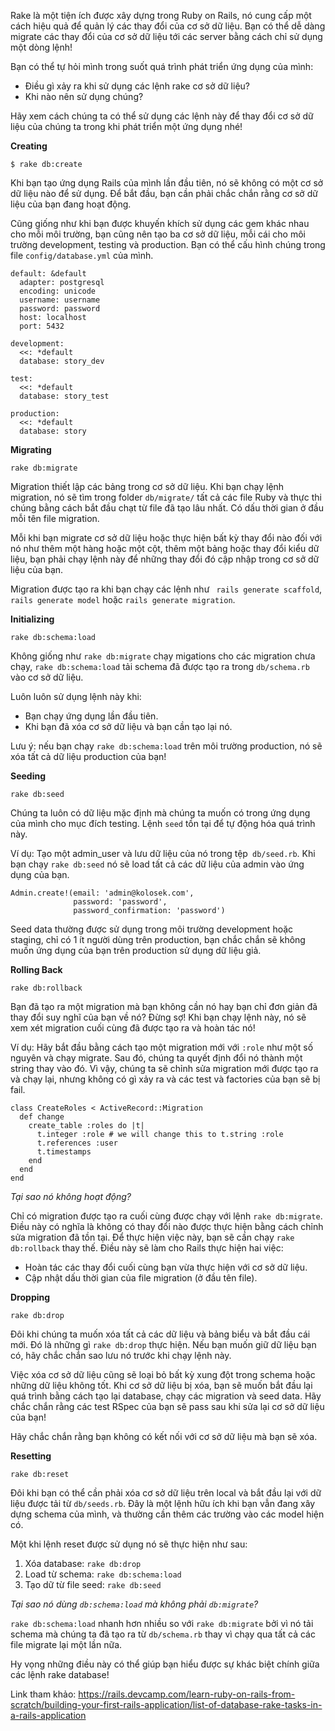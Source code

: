 Rake là một tiện ích được xây dựng trong Ruby on Rails, nó cung cấp một cách hiệu quả để quản lý các thay đổi của cơ sở dữ liệu. Bạn có thể dễ dàng migrate các thay đổi của cơ sở dữ liệu tới các server bằng cách chỉ sử dụng một dòng lệnh!

Bạn có thể tự hỏi mình trong suốt quá trình phát triển ứng dụng của mình:
- Điều gì xảy ra khi sử dụng các lệnh rake cơ sở dữ liệu?
- Khi nào nên sử dụng chúng?

Hãy xem cách chúng ta có thể sử dụng các lệnh này để thay đổi cơ sở dữ liệu của chúng ta trong khi phát triển một ứng dụng nhé!

**Creating**

`$ rake db:create`

Khi bạn tạo ứng dụng Rails của mình lần đầu tiên, nó sẽ không có một cơ sở dữ liệu nào để sử dụng. Để bắt đầu, bạn cần phải chắc chắn rằng cơ sở dữ liệu của bạn đang hoạt động.

Cũng giống như khi bạn được khuyến khích sử dụng các gem khác nhau cho mỗi môi trường, bạn cũng nên tạo ba cơ sở dữ liệu, mỗi cái cho môi trường development, testing và production. Bạn có thể cấu hình chúng trong file `config/database.yml` của mình.
```
default: &default
  adapter: postgresql
  encoding: unicode
  username: username
  password: password
  host: localhost
  port: 5432

development:
  <<: *default
  database: story_dev

test:
  <<: *default
  database: story_test

production:
  <<: *default
  database: story
```

**Migrating**

`rake db:migrate`

Migration thiết lập các bảng trong cơ sở dữ liệu. Khi bạn chạy lệnh migration, nó sẽ tìm trong folder `db/migrate/` tất cả các file Ruby và thực thi chúng bằng cách bắt đầu chạt từ file đã tạo lâu nhất. Có dấu thời gian ở đầu mỗi tên file migration.

Mỗi khi bạn migrate cơ sở dữ liệu hoặc thực hiện bất kỳ thay đổi nào đối với nó như thêm một hàng hoặc một cột, thêm một bảng hoặc thay đổi kiểu dữ liệu, bạn phải chạy lệnh này để những thay đổi đó cập nhập trong cơ sở dữ liệu của bạn. 

Migration được tạo ra khi bạn chạy các lệnh như ` rails generate scaffold`,  `rails generate model` hoặc `rails generate migration`.

**Initializing**

`rake db:schema:load`

Không giống như `rake db:migrate` chạy migations cho các migration chưa chạy, `rake db:schema:load` tải schema đã được tạo ra trong `db/schema.rb` vào cơ sở dữ liệu.

Luôn luôn sử dụng lệnh này khi:
- Bạn chạy ứng dụng lần đầu tiên.
- Khi bạn đã xóa cơ sở dữ liệu và bạn cần tạo lại nó.

Lưu ý: nếu bạn chạy `rake db:schema:load` trên môi trường production, nó sẽ xóa tất cả dữ liệu production của bạn!

**Seeding**

`rake db:seed`

Chúng ta luôn có dữ liệu mặc định mà chúng ta muốn có trong ứng dụng của mình cho mục đích testing. Lệnh `seed` tồn tại để tự động hóa quá trình này.

Ví dụ: Tạo một admin_user và lưu dữ liệu của nó trong tệp` db/seed.rb`. Khi bạn chạy `rake db:seed` nó sẽ load tất cả các dữ liệu của admin vào ứng dụng của bạn.
```
Admin.create!(email: 'admin@kolosek.com', 
              password: 'password', 
              password_confirmation: 'password')
```

Seed data thường được sử dụng trong môi trường development hoặc staging, chỉ có 1 ít người dùng trên production, bạn chắc chắn sẽ không muốn ứng dụng của bạn trên production sử dụng dữ liệu giả.

**Rolling Back**

`rake db:rollback`

Bạn đã tạo ra một migration mà bạn không cần nó hay bạn chỉ đơn giản đã thay đổi suy nghĩ của bạn về nó? Đừng sợ! Khi bạn chạy lệnh này, nó sẽ xem xét migration cuối cùng đã được tạo ra và hoàn tác nó!

Ví dụ: Hãy bắt đầu bằng cách tạo một migration mới với `:role` như một số nguyên và chạy migrate. Sau đó, chúng ta quyết định đổi nó thành một string thay vào đó. Vì vậy, chúng ta sẽ chỉnh sửa migration mới được tạo ra và chạy lại, nhưng không có gì xảy ra và các test và factories của bạn sẽ bị fail.
```
class CreateRoles < ActiveRecord::Migration
  def change
    create_table :roles do |t|
      t.integer :role # we will change this to t.string :role
      t.references :user
      t.timestamps
    end
  end
end
```

*Tại sao nó không hoạt động?*

Chỉ có migration được tạo ra cuối cùng được chạy với lệnh `rake db:migrate`. Điều này có nghĩa là không có thay đổi nào được thực hiện bằng cách chỉnh sửa migration đã tồn tại. Để thực hiện việc này, bạn sẽ cần chạy `rake db:rollback` thay thế. Điều này sẽ làm cho Rails thực hiện hai việc:
- Hoàn tác các thay đổi cuối cùng bạn vừa thực hiện với cơ sở dữ liệu.
- Cập nhật dấu thời gian của file migration (ở đầu tên file).

**Dropping**

`rake db:drop`

Đôi khi chúng ta muốn xóa tất cả các dữ liệu và bảng biểu và bắt đầu cái mới. Đó là những gì `rake db:drop` thực hiện. Nếu bạn muốn giữ dữ liệu bạn có, hãy chắc chắn sao lưu nó trước khi chạy lệnh này.

Việc xóa cơ sở dữ liệu cũng sẽ loại bỏ bất kỳ xung đột trong schema hoặc những dữ liệu không tốt. Khi cơ sở dữ liệu bị xóa, bạn sẽ muốn bắt đầu lại quá trình bằng cách tạo lại database, chạy các migration và seed data. Hãy chắc chắn rằng các test RSpec của bạn sẽ pass sau khi sửa lại cơ sở dữ liệu của bạn!

Hãy chắc chắn rằng bạn không có kết nối với cơ sở dữ liệu mà bạn sẽ xóa.

**Resetting**

`rake db:reset`

Đôi khi bạn có thể cần phải xóa cơ sở dữ liệu trên local và bắt đầu lại với dữ liệu được tải từ `db/seeds.rb`. Đây là một lệnh hữu ích khi bạn vẫn đang xây dựng schema của mình, và thường cần thêm các trường vào các model hiện có.

Một khi lệnh reset được sử dụng nó sẽ thực hiện như sau:
1. Xóa database: `rake db:drop`
2. Load từ schema: `rake db:schema:load`
3. Tạo dữ từ file seed: `rake db:seed`

*Tại sao nó dùng `db:schema:load`  mà không phải `db:migrate`?*

`rake db:schema:load` nhanh hơn nhiều so với  `rake db:migrate` bởi vì nó tải schema mà chúng ta đã tạo ra từ `db/schema.rb` thay vì chạy qua tất cả các file migrate lại một lần nữa.


Hy vọng những điều này có thể giúp bạn hiểu được sự khác biệt chính giữa các lệnh rake database!

Link tham khảo: https://rails.devcamp.com/learn-ruby-on-rails-from-scratch/building-your-first-rails-application/list-of-database-rake-tasks-in-a-rails-application